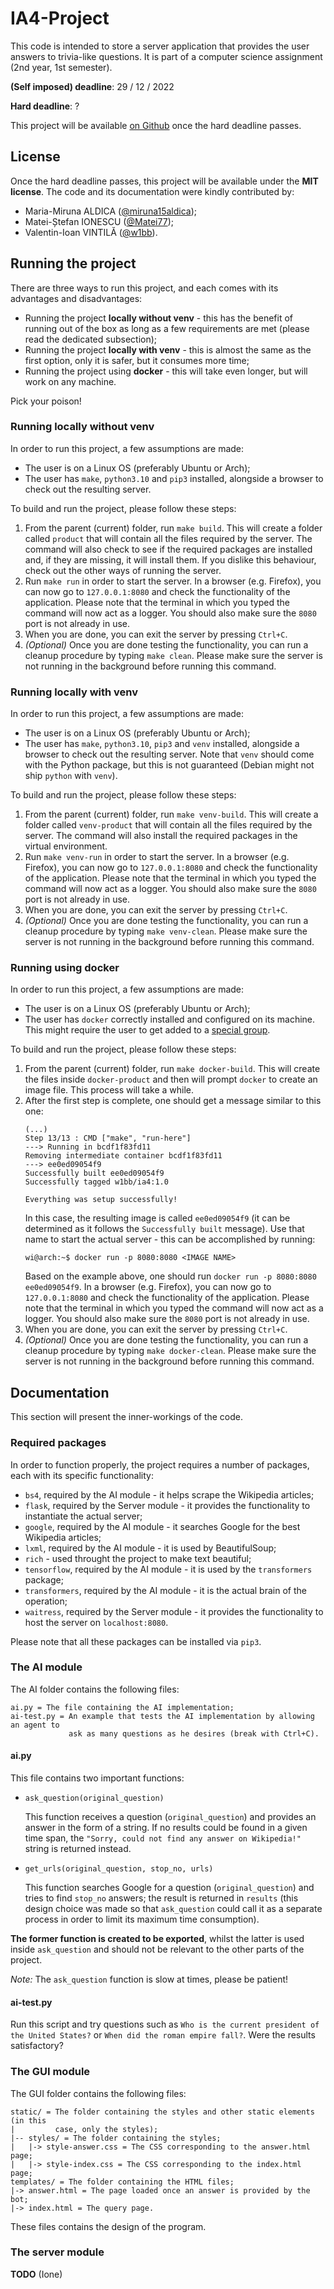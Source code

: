 # IA4-Project

This code is intended to store a server application that provides the
user answers to trivia-like questions. It is part of a computer science
assignment (2nd year, 1st semester).

**(Self imposed) deadline**: 29 / 12 / 2022

**Hard deadline**: ?

This project will be available
<a href="https://github.com/w1bb/IA4-Project">on Github</a> once the hard
deadline passes.

## License

Once the hard deadline passes, this project will be available under the **MIT
license**. The code and its documentation were kindly contributed by:

* Maria-Miruna ALDICA
(<a href="https://github.com/miruna15aldica">@miruna15aldica</a>);
* Matei-Ștefan IONESCU
(<a href="https://github.com/Matei77">@Matei77</a>);
* Valentin-Ioan VINTILĂ
(<a href="https://github.com/w1bb">@w1bb</a>).

## Running the project

There are three ways to run this project, and each comes with its advantages and
disadvantages:

* Running the project **locally without venv** - this has the benefit of running
out of the box as long as a few requirements are met (please read the dedicated
subsection);
* Running the project **locally with venv** - this is almost the same as the
first option, only it is safer, but it consumes more time;
* Running the project using **docker** - this will take even longer, but will
work on any machine.

Pick your poison!

### Running locally without venv

In order to run this project, a few assumptions are made:

* The user is on a Linux OS (preferably Ubuntu or Arch);
* The user has `make`, `python3.10` and `pip3` installed, alongside a browser to
check out the resulting server.

To build and run the project, please follow these steps:

1. From the parent (current) folder, run `make build`. This will create a folder
called `product` that will contain all the files required by the server. The
command will also check to see if the required packages are installed and, if
they are missing, it will install them. If you dislike this behaviour, check out
the other ways of running the server.
2. Run `make run` in order to start the server. In a browser (e.g. Firefox), you
can now go to `127.0.0.1:8080` and check the functionality of the application.
Please note that the terminal in which you typed the command will now act as a
logger. You should also make sure the `8080` port is not already in use.
3. When you are done, you can exit the server by pressing `Ctrl+C`.
4. *(Optional)* Once you are done testing the functionality, you can run a
cleanup procedure by typing `make clean`. Please make sure the server is not
running in the background before running this command.

### Running locally with venv

In order to run this project, a few assumptions are made:

* The user is on a Linux OS (preferably Ubuntu or Arch);
* The user has `make`, `python3.10`, `pip3` and `venv` installed, alongside a
browser to check out the resulting server. Note that `venv` should come with the
Python package, but this is not guaranteed (Debian might not ship `python` with
`venv`).

To build and run the project, please follow these steps:

1. From the parent (current) folder, run `make venv-build`. This will create a
folder called `venv-product` that will contain all the files required by the
server. The command will also install the required packages in the virtual
environment.
2. Run `make venv-run` in order to start the server. In a browser
(e.g. Firefox), you can now go to `127.0.0.1:8080` and check the functionality
of the application. Please note that the terminal in which you typed the command
will now act as a logger. You should also make sure the `8080` port is not
already in use.
3. When you are done, you can exit the server by pressing `Ctrl+C`.
4. *(Optional)* Once you are done testing the functionality, you can run a
cleanup procedure by typing `make venv-clean`. Please make sure the server is
not running in the background before running this command.

### Running using docker

In order to run this project, a few assumptions are made:

* The user is on a Linux OS (preferably Ubuntu or Arch);
* The user has `docker` correctly installed and configured on its machine.
This might require the user to get added to a
[special group](https://stackoverflow.com/questions/47854463/docker-got-permission-denied-while-trying-to-connect-to-the-docker-daemon-socke).

To build and run the project, please follow these steps:

1. From the parent (current) folder, run `make docker-build`. This will create
the files inside `docker-product` and then will prompt `docker` to create an
image file. This process will take a while.
2. After the first step is complete, one should get a message similar to this
one:
    ```
    (...)
    Step 13/13 : CMD ["make", "run-here"]
    ---> Running in bcdf1f83fd11
    Removing intermediate container bcdf1f83fd11
    ---> ee0ed09054f9
    Successfully built ee0ed09054f9
    Successfully tagged w1bb/ia4:1.0

    Everything was setup successfully!
    ```
    In this case, the resulting image is called `ee0ed09054f9` (it can be
    determined as it follows the `Successfully built` message). Use that name to
    start the actual server - this can be accomplished by running:
    ```
    wi@arch:~$ docker run -p 8080:8080 <IMAGE NAME>
    ```
    Based on the example above, one should run
    `docker run -p 8080:8080 ee0ed09054f9`. In a browser (e.g. Firefox), you can
    now go to `127.0.0.1:8080` and check the functionality of the application.
    Please note that the terminal in which you typed the command will now act as
    a logger. You should also make sure the `8080` port is not already in use.
3. When you are done, you can exit the server by pressing `Ctrl+C`.
4. *(Optional)* Once you are done testing the functionality, you can run a
cleanup procedure by typing `make docker-clean`. Please make sure the server is
not running in the background before running this command.



## Documentation

This section will present the inner-workings of the code.

### Required packages

In order to function properly, the project requires a number of packages, each
with its specific functionality:

* `bs4`, required by the AI module - it helps scrape the Wikipedia articles;
* `flask`, required by the Server module - it provides the functionality to
instantiate the actual server;
* `google`, required by the AI module - it searches Google for the best
Wikipedia articles;
* `lxml`, required by the AI module - it is used by BeautifulSoup;
* `rich` - used throught the project to make text beautiful;
* `tensorflow`, required by the AI module - it is used by the `transformers`
package;
* `transformers`, required by the AI module - it is the actual brain of the
operation;
* `waitress`, required by the Server module - it provides the functionality to
host the server on `localhost:8080`.

Please note that all these packages can be installed via `pip3`.

### The AI module

The AI folder contains the following files:

```
ai.py = The file containing the AI implementation;
ai-test.py = An example that tests the AI implementation by allowing an agent to
             ask as many questions as he desires (break with Ctrl+C).
```

#### ai.py

This file contains two important functions:

* `ask_question(original_question)`

    This function receives a question (`original_question`) and provides an
answer in the form of a string. If no results could be found in a given time
span, the `"Sorry, could not find any answer on Wikipedia!"` string is returned
instead.
* `get_urls(original_question, stop_no, urls)`

    This function searches Google
for a question (`original_question`) and tries to find `stop_no` answers; the
result is returned in `results` (this design choice was made so that
`ask_question` could call it as a separate process in order to limit its maximum
time consumption).

**The former function is created to be exported**, whilst the latter is used
inside `ask_question` and should not be relevant to the other parts of the
project.

*Note:* The `ask_question` function is slow at times, please be patient!

#### ai-test.py

Run this script and try questions such as `Who is the current president of the
United States?` or `When did the roman empire fall?`. Were the results
satisfactory?

### The GUI module

The GUI folder contains the following files:

```
static/ = The folder containing the styles and other static elements (in this
|         case, only the styles);
|-- styles/ = The folder containing the styles;
|   |-> style-answer.css = The CSS corresponding to the answer.html page;
|   |-> style-index.css = The CSS corresponding to the index.html page;
templates/ = The folder containing the HTML files;
|-> answer.html = The page loaded once an answer is provided by the bot;
|-> index.html = The query page.
```

These files contains the design of the program.

### The server module

**TODO** (Ione)

